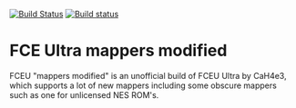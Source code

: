 [![Build Status](https://travis-ci.org/libretro/libretro-fceumm.svg?branch=master)](https://travis-ci.org/libretro/libretro-fceumm)
[![Build status](https://ci.appveyor.com/api/projects/status/etk1vcouybahdbkt/branch/master?svg=true)](https://ci.appveyor.com/project/bparker06/libretro-fceumm/branch/master)

# FCE Ultra mappers modified
FCEU "mappers modified" is an unofficial build of FCEU Ultra by CaH4e3, which supports a lot of new mappers including some obscure mappers such as one for unlicensed NES ROM's.
